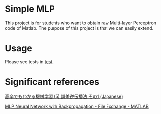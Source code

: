 # Simple MLP

This project is for students who want to obtain raw Multi-layer Perceptron code of Matlab. The purpose of this project is that we can easily extend.

# Usage

Please see tests in [test](./test/).


# Significant references

[高卒でもわかる機械学習 (5) 誤差逆伝播法 その1 (Japanese)](http://hokuts.com/2016/05/29/bp1/)  

[MLP Neural Network with Backpropagation - File Exchange - MATLAB](https://www.mathworks.com/matlabcentral/fileexchange/54076-mlp-neural-network-with-backpropagation)


